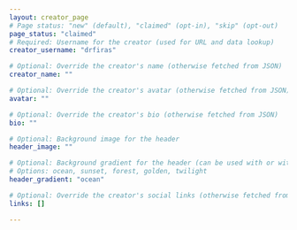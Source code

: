 ```yaml
---
layout: creator_page
# Page status: "new" (default), "claimed" (opt-in), "skip" (opt-out)
page_status: "claimed"
# Required: Username for the creator (used for URL and data lookup)
creator_username: "drfiras"

# Optional: Override the creator's name (otherwise fetched from JSON)
creator_name: ""

# Optional: Override the creator's avatar (otherwise fetched from JSON)
avatar: ""

# Optional: Override the creator's bio (otherwise fetched from JSON)
bio: ""

# Optional: Background image for the header
header_image: ""

# Optional: Background gradient for the header (can be used with or without header_image)
# Options: ocean, sunset, forest, golden, twilight
header_gradient: "ocean"

# Optional: Override the creator's social links (otherwise fetched from JSON)
links: []

---
```

